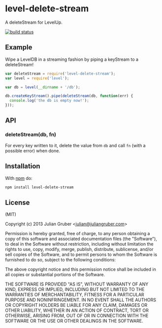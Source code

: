 
# level-delete-stream

A deleteStream for LevelUp.

[![build status](https://secure.travis-ci.org/juliangruber/level-delete-stream.png)](http://travis-ci.org/juliangruber/level-delete-stream)

## Example

Wipe a LevelDB in a streaming fashion by piping a keyStream to a deleteStream!

```js
var deleteStream = require('level-delete-stream');
var level = require('level');

var db = level(__dirname + '/db');

db.createKeyStream().pipe(deleteStream(db, function(err) {
  console.log('the db is empty now!');
}));
```

## API

### deleteStream(db, fn)

For every key written to it, delete the value from `db` and call `fn`
(with a possible error) when done.

## Installation

With [npm](https://npmjs.org) do:

```bash
npm install level-delete-stream
```

## License

(MIT)

Copyright (c) 2013 Julian Gruber &lt;julian@juliangruber.com&gt;

Permission is hereby granted, free of charge, to any person obtaining a copy of
this software and associated documentation files (the "Software"), to deal in
the Software without restriction, including without limitation the rights to
use, copy, modify, merge, publish, distribute, sublicense, and/or sell copies
of the Software, and to permit persons to whom the Software is furnished to do
so, subject to the following conditions:

The above copyright notice and this permission notice shall be included in all
copies or substantial portions of the Software.

THE SOFTWARE IS PROVIDED "AS IS", WITHOUT WARRANTY OF ANY KIND, EXPRESS OR
IMPLIED, INCLUDING BUT NOT LIMITED TO THE WARRANTIES OF MERCHANTABILITY,
FITNESS FOR A PARTICULAR PURPOSE AND NONINFRINGEMENT. IN NO EVENT SHALL THE
AUTHORS OR COPYRIGHT HOLDERS BE LIABLE FOR ANY CLAIM, DAMAGES OR OTHER
LIABILITY, WHETHER IN AN ACTION OF CONTRACT, TORT OR OTHERWISE, ARISING FROM,
OUT OF OR IN CONNECTION WITH THE SOFTWARE OR THE USE OR OTHER DEALINGS IN THE
SOFTWARE.
